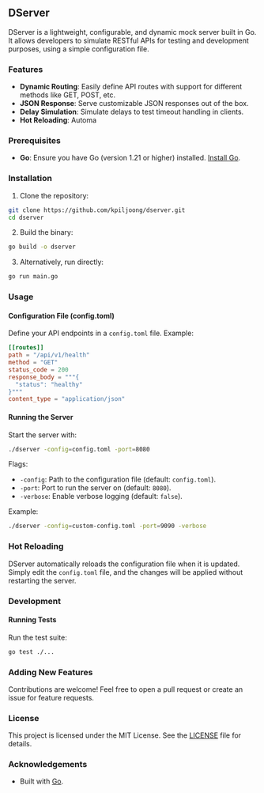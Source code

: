 ## DServer

DServer is a lightweight, configurable, and dynamic mock server built in Go. It allows developers to simulate RESTful APIs for testing and development purposes, using a simple configuration file.

### Features
- **Dynamic Routing**: Easily define API routes with support for different methods like GET, POST, etc.
- **JSON Response**: Serve customizable JSON responses out of the box.
- **Delay Simulation**: Simulate delays to test timeout handling in clients.
- **Hot Reloading**: Automa

### Prerequisites
- **Go**: Ensure you have Go (version 1.21 or higher) installed. [Install Go](https://golang.org/doc/install).

### Installation
1. Clone the repository:
```bash
git clone https://github.com/kpiljoong/dserver.git
cd dserver
```
2. Build the binary:
```bash
go build -o dserver
```
3. Alternatively, run directly:
```bash
go run main.go
```

### Usage
#### Configuration File (config.toml)
Define your API endpoints in a `config.toml` file. Example:
```toml
[[routes]]
path = "/api/v1/health"
method = "GET"
status_code = 200
response_body = """{
  "status": "healthy"
}"""
content_type = "application/json"
```

#### Running the Server
Start the server with:
```bash
./dserver -config=config.toml -port=8080
```

Flags:
- `-config`: Path to the configuration file (default: `config.toml`).
- `-port`: Port to run the server on (default: `8080`).
- `-verbose`: Enable verbose logging (default: `false`).

Example:
```bash
./dserver -config=custom-config.toml -port=9090 -verbose
```

### Hot Reloading
DServer automatically reloads the configuration file when it is updated. Simply edit the `config.toml` file, and the changes will be applied without restarting the server.

### Development
#### Running Tests
Run the test suite:
```bash
go test ./...
```

### Adding New Features
Contributions are welcome! Feel free to open a pull request or create an issue for feature requests.

### License
This project is licensed under the MIT License. See the [LICENSE](LICENSE) file for details.

### Acknowledgements
- Built with [Go](https://golang.org/).
